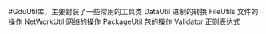 #GduUtil库，主要封装了一些常用的工具类
DataUtil 进制的转换
FileUtils 文件的操作
NetWorkUtil 网络的操作
PackageUtil 包的操作
Validator 正则表达式

